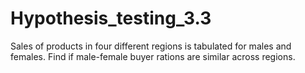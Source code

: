 # Hypothesis_testing_3.3
Sales of products in four different regions is tabulated for males and females. Find if male-female buyer rations are similar across regions.
